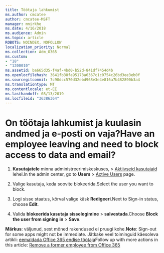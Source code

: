 ```yaml
---
title: Töötaja lahkumist
ms.author: cmcatee
author: cmcatee-MSFT
manager: mnirkhe
ms.date: 4/16/2018
ms.audience: Admin
ms.topic: article
ROBOTS: NOINDEX, NOFOLLOW
localization_priority: Normal
ms.collection: Adm_O365
ms.custom:
- "18"
- "1200010"
ms.assetid: ba665d35-f4af-4bd0-b52d-841df7454d4b
ms.openlocfilehash: 3641fb38fa95173a6367c1c0754c26bd3ee3eb0f
ms.sourcegitcommit: 7c90dcc570d32ebd968e3e4e816a7b482890b3a4
ms.translationtype: MT
ms.contentlocale: et-EE
ms.lasthandoff: 08/13/2019
ms.locfileid: "36386364"
---
```

# <a name="have-an-employee-leaving-and-need-to-block-access-to-data-and-email"></a><span data-ttu-id="04d83-102">On töötaja lahkumist ja kuulasin andmed ja e-posti on vaja?</span><span class="sxs-lookup"><span data-stu-id="04d83-102">Have an employee leaving and need to block access to data and email?</span></span>
  
1. <span data-ttu-id="04d83-103">**Kasutajatele** minna administreerimiskeskuses, \> [Aktiivseid kasutajaid](https://go.microsoft.com/fwlink/p/?linkid=834822) lehel.</span><span class="sxs-lookup"><span data-stu-id="04d83-103">In the admin center, go to **Users** \> [Active Users](https://go.microsoft.com/fwlink/p/?linkid=834822) page.</span></span>

2. <span data-ttu-id="04d83-104">Valige kasutaja, keda soovite blokeerida.</span><span class="sxs-lookup"><span data-stu-id="04d83-104">Select the user you want to block.</span></span>

3. <span data-ttu-id="04d83-105">Logi sisse staatus, kõrval valige käsk **Redigeeri**.</span><span class="sxs-lookup"><span data-stu-id="04d83-105">Next to Sign-in status, choose **Edit**.</span></span>

4. <span data-ttu-id="04d83-106">Valida **blokeerida kasutaja sisselogimine** \> **salvestada**.</span><span class="sxs-lookup"><span data-stu-id="04d83-106">Choose **Block the user from signing in** \> **Save**.</span></span>

<span data-ttu-id="04d83-107">**Märkus**: väljunud, sest mõned rakendused ei pruugi kohe.</span><span class="sxs-lookup"><span data-stu-id="04d83-107">**Note**: Sign-out for some apps might not be immediate.</span></span> <span data-ttu-id="04d83-108">Jätkake veel toiminguid käesoleva artikli: [eemaldada Office 365 endise töötaja](https://docs.microsoft.com/en-us/office365/admin/add-users/remove-former-employee)</span><span class="sxs-lookup"><span data-stu-id="04d83-108">Follow up with more actions in this article: [Remove a former employee from Office 365](https://docs.microsoft.com/en-us/office365/admin/add-users/remove-former-employee)</span></span>